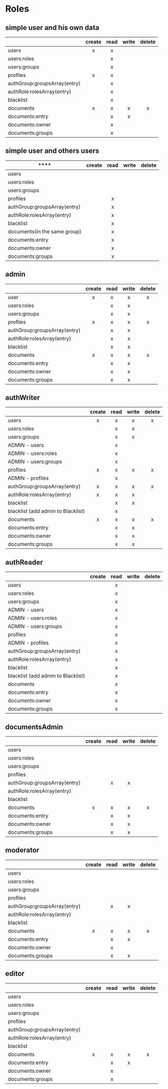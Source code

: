 # Roles

## simple user and his own data

|                              | ****create**** | ****read**** | ****write**** | ****delete**** |
|------------------------------|:--------------:|:------------:|:-------------:|:--------------:|
| users                        | x              | x            |               |                |
| users:roles                  |                | x            |               |                |
| users:groups                 |                | x            |               |                |
| profiles                     | x              | x            |               |                |
| authGroup:groupsArray(entry) |                | x            |               |                |
| authRole:rolesArray(entry)   |                | x            |               |                |
| blacklist                    |                | x            |               |                |
| documents                    | x              | x            | x             | x              |
| documents:entry              |                | x            | x             |                |
| documents:owner              |                | x            |               |                |
| documents:groups             |                | x            |               |                |

## simple user and others users

| ****                         | ****create**** | ****read**** | ****write**** | ****delete**** |
|------------------------------|:--------------:|:------------:|:-------------:|:--------------:|
| users                        |                |              |               |                |
| users:roles                  |                |              |               |                |
| users:groups                 |                |              |               |                |
| profiles                     |                | x            |               |                |
| authGroup:groupsArray(entry) |                | x            |               |                |
| authRole:rolesArray(entry)   |                | x            |               |                |
| blacklist                    |                | x            |               |                |
| documents(in the same group) |                | x            |               |                |
| documents:entry              |                | x            |               |                |
| documents:owner              |                | x            |               |                |
| documents:groups             |                | x            |               |                |

## admin

|                              | ****create**** | ****read**** | ****write**** | ****delete**** |
|------------------------------|:--------------:|:------------:|:-------------:|:--------------:|
| user                         | x              | x            | x             | x              |
| users:roles                  |                | x            | x             |                |
| users:groups                 |                | x            | x             |                |
| profiles                     | x              | x            | x             | x              |
| authGroup:groupsArray(entry) |                | x            | x             |                |
| authRole:rolesArray(entry)   |                | x            | x             |                |
| blacklist                    |                | x            | x             |                |
| documents                    | x              | x            | x             | x              |
| documents:entry              |                | x            | x             |                |
| documents:owner              |                | x            | x             |                |
| documents:groups             |                | x            | x             |                |

## authWriter

|                                      | **create** | **read** | **write** | **delete** |
|--------------------------------------|:----------:|:--------:|:---------:|:----------:|
| users                                | x          | x        | x         | x          |
| users:roles                          |            | x        | x         |            |
| users:groups                         |            | x        | x         |            |
| ADMIN \- users                       |            | x        |           |            |
| ADMIN \- users:roles                 |            | x        |           |            |
| ADMIN \- users:groups                |            | x        |           |            |
| profiles                             | x          | x        | x         | x          |
| ADMIN \- profiles                    |            | x        |           |            |
| authGroup:groupsArray(entry)         | x          | x        | x         | x          |
| authRole:rolesArray(entry)           | x          | x        | x         |            |
| blacklist                            |            | x        | x         |            |
| blacklist \(add admin to Blacklist\) |            | x        |           |            |
| documents                            | x          | x        | x         | x          |
| documents:entry                      |            | x        | x         |            |
| documents:owner                      |            | x        | x         |            |
| documents:groups                     |            | x        | x         |            |

## authReader

|                                        | ****create**** | ****read**** | ****write**** | ****delete**** |
|----------------------------------------|:--------------:|:------------:|:-------------:|:--------------:|
| users                                  |                | x            |               |                |
| users:roles                            |                | x            |               |                |
| users:groups                           |                | x            |               |                |
| ADMIN \- users                         |                | x            |               |                |
| ADMIN \- users:roles                   |                | x            |               |                |
| ADMIN \- users:groups                  |                | x            |               |                |
| profiles                               |                | x            |               |                |
| ADMIN \- profiles                      |                | x            |               |                |
| authGroup:groupsArray(entry)           |                | x            |               |                |
| authRole:rolesArray(entry)             |                | x            |               |                |
| blacklist                              |                | x            |               |                |
| blacklist \(add admin to Blacklist\)   |                | x            |               |                |
| documents                              |                | x            |               |                |
| documents:entry                        |                | x            |               |                |
| documents:owner                        |                | x            |               |                |
| documents:groups                       |                | x            |               |                |

## documentsAdmin

|                              | ****create**** | ****read**** | ****write**** | ****delete**** |
|------------------------------|:--------------:|:------------:|:-------------:|:--------------:|
| users                        |                |              |               |                |
| users:roles                  |                |              |               |                |
| users:groups                 |                |              |               |                |
| profiles                     |                |              |               |                |
| authGroup:groupsArray(entry) |                | x            | x             |                |
| authRole:rolesArray(entry)   |                |              |               |                |
| blacklist                    |                |              |               |                |
| documents                    | x              | x            | x             | x              |
| documents:entry              |                | x            | x             |                |
| documents:owner              |                | x            | x             |                |
| documents:groups             |                | x            | x             |                |


## moderator

|                                | ****create**** | ****read**** | ****write**** | ****delete**** |
|--------------------------------|:--------------:|:------------:|:-------------:|:--------------:|
| users                          |                |              |               |                |
| users:roles                    |                |              |               |                |
| users:groups                   |                |              |               |                |
| profiles                       |                |              |               |                |
| authGroup:groupsArray\(entry\) |                | x            | x             |                |
| authRole:rolesArray\(entry\)   |                |              |               |                |
| blacklist                      |                |              |               |                |
| documents                      | x              | x            | x             | x              |
| documents:entry                |                | x            | x             |                |
| documents:owner                |                | x            |               |                |
| documents:groups               |                | x            | x             |                |


## editor

|                                | ****create**** | ****read**** | ****write**** | ****delete**** |
| ------------------------------ |:--------------:|:------------:|:-------------:|:--------------:|
| users                          |                |              |               |                |
| users:roles                    |                |              |               |                |
| users:groups                   |                |              |               |                |
| profiles                       |                |              |               |                |
| authGroup:groupsArray\(entry\) |                |              |               |                |
| authRole:rolesArray\(entry\)   |                |              |               |                |
| blacklist                      |                |              |               |                |
| documents                      | x              | x            | x             | x              |
| documents:entry                |                | x            | x             |                |
| documents:owner                |                | x            |               |                |
| documents:groups               |                | x            |               |                |
